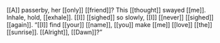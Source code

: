 [[A]] passerby, her [[only]] [[friend]]? This [[thought]] swayed [[me]]. Inhale, hold, [[exhale]]. [[I]] [[sighed]] so slowly, [[I]] [[never]] [[sighed]] [[again]]. “[[I]] find [[your]] [[name]], [[you]] make [[me]] [[love]] [[the]] [[sunrise]]. [[Alright]], [[Dawn]]?”